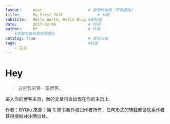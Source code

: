 ```yaml
---
layout:     post                    # 使用的布局（不需要改）
title:      My First Post               # 标题 
subtitle:   Hello World, Hello Blog #副标题
date:       2017-02-06              # 时间
author:     BY                      # 作者
    #这篇文章标题背景图片
catalog: true                       # 是否归档
tags:                               #标签
    - 生活
---
```


# Hey

>这是我的第一篇博客。

进入你的博客主页，新的文章将会出现在你的主页上.

作者：BYQiu
來源：简书
简书著作权归作者所有，任何形式的转载都请联系作者获得授权并注明出处。
